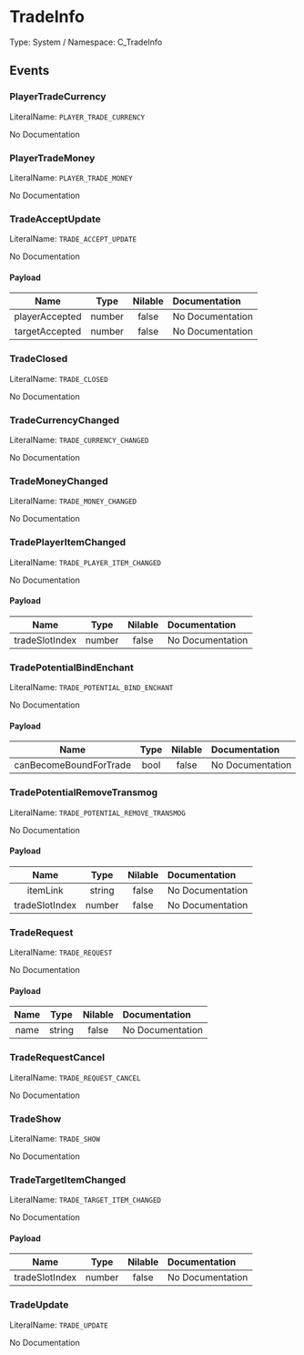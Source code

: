 # TradeInfo

Type: System / Namespace: C_TradeInfo

## Events

### PlayerTradeCurrency
LiteralName: `PLAYER_TRADE_CURRENCY`

No Documentation

### PlayerTradeMoney
LiteralName: `PLAYER_TRADE_MONEY`

No Documentation

### TradeAcceptUpdate
LiteralName: `TRADE_ACCEPT_UPDATE`

No Documentation

#### Payload
|Name|Type|Nilable|Documentation|
|:---:|:---:|:---:|:---|
|playerAccepted|number|false|No Documentation|
|targetAccepted|number|false|No Documentation|
### TradeClosed
LiteralName: `TRADE_CLOSED`

No Documentation

### TradeCurrencyChanged
LiteralName: `TRADE_CURRENCY_CHANGED`

No Documentation

### TradeMoneyChanged
LiteralName: `TRADE_MONEY_CHANGED`

No Documentation

### TradePlayerItemChanged
LiteralName: `TRADE_PLAYER_ITEM_CHANGED`

No Documentation

#### Payload
|Name|Type|Nilable|Documentation|
|:---:|:---:|:---:|:---|
|tradeSlotIndex|number|false|No Documentation|
### TradePotentialBindEnchant
LiteralName: `TRADE_POTENTIAL_BIND_ENCHANT`

No Documentation

#### Payload
|Name|Type|Nilable|Documentation|
|:---:|:---:|:---:|:---|
|canBecomeBoundForTrade|bool|false|No Documentation|
### TradePotentialRemoveTransmog
LiteralName: `TRADE_POTENTIAL_REMOVE_TRANSMOG`

No Documentation

#### Payload
|Name|Type|Nilable|Documentation|
|:---:|:---:|:---:|:---|
|itemLink|string|false|No Documentation|
|tradeSlotIndex|number|false|No Documentation|
### TradeRequest
LiteralName: `TRADE_REQUEST`

No Documentation

#### Payload
|Name|Type|Nilable|Documentation|
|:---:|:---:|:---:|:---|
|name|string|false|No Documentation|
### TradeRequestCancel
LiteralName: `TRADE_REQUEST_CANCEL`

No Documentation

### TradeShow
LiteralName: `TRADE_SHOW`

No Documentation

### TradeTargetItemChanged
LiteralName: `TRADE_TARGET_ITEM_CHANGED`

No Documentation

#### Payload
|Name|Type|Nilable|Documentation|
|:---:|:---:|:---:|:---|
|tradeSlotIndex|number|false|No Documentation|
### TradeUpdate
LiteralName: `TRADE_UPDATE`

No Documentation
